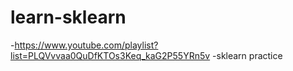 # learn-sklearn
-https://www.youtube.com/playlist?list=PLQVvvaa0QuDfKTOs3Keq_kaG2P55YRn5v
-sklearn practice
